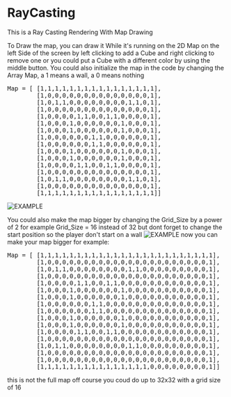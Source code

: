# RayCasting
This is a Ray Casting Rendering With Map Drawing

To Draw the map, you can draw it While it's running on the 2D Map on the left Side of the screen by left clicking to add a Cube and right clicking to remove one or you could put a Cube with a different color by using the middle button.
You could also initialize the map in the code by changing the Array Map, a 1 means a wall, a 0 means nothing<br />
<pre>
Map = [ [1,1,1,1,1,1,1,1,1,1,1,1,1,1,1,1],
        [1,0,0,0,0,0,0,0,0,0,0,0,0,0,0,1],
        [1,0,1,1,0,0,0,0,0,0,0,0,1,1,0,1],
        [1,0,0,0,0,0,0,0,0,0,0,0,0,0,0,1],
        [1,0,0,0,0,1,1,0,0,1,1,0,0,0,0,1],
        [1,0,0,0,1,0,0,0,0,0,0,1,0,0,0,1],
        [1,0,0,0,1,0,0,0,0,0,0,1,0,0,0,1],
        [1,0,0,0,0,0,0,1,1,0,0,0,0,0,0,1],
        [1,0,0,0,0,0,0,1,1,0,0,0,0,0,0,1],
        [1,0,0,0,1,0,0,0,0,0,0,1,0,0,0,1],
        [1,0,0,0,1,0,0,0,0,0,0,1,0,0,0,1],
        [1,0,0,0,0,1,1,0,0,1,1,0,0,0,0,1],
        [1,0,0,0,0,0,0,0,0,0,0,0,0,0,0,1],
        [1,0,1,1,0,0,0,0,0,0,0,0,1,1,0,1],
        [1,0,0,0,0,0,0,0,0,0,0,0,0,0,0,1],
        [1,1,1,1,1,1,1,1,1,1,1,1,1,1,1,1]]
</pre>

![EXAMPLE](https://i.ibb.co/fQf6S6J/RAYCAST.png)
  
  
You could also make the map bigger by changing the Grid_Size by a power of 2 for example Grid_Size = 16 instead of 32 but dont forget to change the start position so the player don't start on a wall
![EXAMPLE](https://i.ibb.co/Vqzsjdt/MAPLARGE.png)
now you can make your map bigger for example:
<pre>
Map = [ [1,1,1,1,1,1,1,1,1,1,1,1,1,1,1,1,1,1,1,1,1,1,1,1],
        [1,0,0,0,0,0,0,0,0,0,0,0,0,0,0,0,0,0,0,0,0,0,0,1],
        [1,0,1,1,0,0,0,0,0,0,0,0,1,1,0,0,0,0,0,0,0,0,0,1],
        [1,0,0,0,0,0,0,0,0,0,0,0,0,0,0,0,0,0,0,0,0,0,0,1],
        [1,0,0,0,0,1,1,0,0,1,1,0,0,0,0,0,0,0,0,0,0,0,0,1],
        [1,0,0,0,1,0,0,0,0,0,0,1,0,0,0,0,0,0,0,0,0,0,0,1],
        [1,0,0,0,1,0,0,0,0,0,0,1,0,0,0,0,0,0,0,0,0,0,0,1],
        [1,0,0,0,0,0,0,1,1,0,0,0,0,0,0,0,0,0,0,0,0,0,0,1],
        [1,0,0,0,0,0,0,1,1,0,0,0,0,0,0,0,0,0,0,0,0,0,0,1],
        [1,0,0,0,1,0,0,0,0,0,0,1,0,0,0,0,0,0,0,0,0,0,0,1],
        [1,0,0,0,1,0,0,0,0,0,0,1,0,0,0,0,0,0,0,0,0,0,0,1],
        [1,0,0,0,0,1,1,0,0,1,1,0,0,0,0,0,0,0,0,0,0,0,0,1],
        [1,0,0,0,0,0,0,0,0,0,0,0,0,0,0,0,0,0,0,0,0,0,0,1],
        [1,0,1,1,0,0,0,0,0,0,0,0,1,1,0,0,0,0,0,0,0,0,0,1],
        [1,0,0,0,0,0,0,0,0,0,0,0,0,0,0,0,0,0,0,0,0,0,0,1],
        [1,0,0,0,0,0,0,0,0,0,0,0,0,0,0,0,0,0,0,0,0,0,0,1],
        [1,1,1,1,1,1,1,1,1,1,1,1,1,1,1,0,0,0,0,0,0,0,0,1]]
</pre>
this is not the full map off course you coud do up to 32x32 with a grid size of  16
